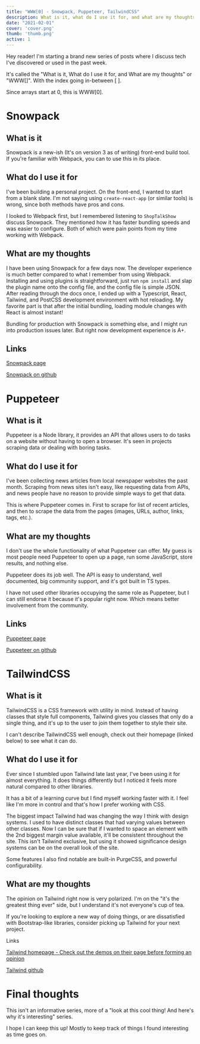```yaml
---
title: "WWW[0] - Snowpack, Puppeteer, TailwindCSS"
description: What is it, what do I use it for, and what are my thoughts on Snowpack, Puppeteer, TailwindCSS
date: "2021-02-01"
cover: 'cover.png'
thumb: 'thumb.png'
active: 1
---
```


Hey reader! I'm starting a brand new series of posts where I discuss tech I've discovered or used in the past week.

It's called the "What is it, What do I use it for, and What are my thoughts" or "WWW[]". With the index going in-between [ ]. 

Since arrays start at 0, this is WWW[0].

# Snowpack

## What is it

Snowpack is a new-ish (It's on version 3 as of writing) front-end build tool. If you're familiar with Webpack, you can to use this in its place.

## What do I use it for

I've been building a personal project. On the front-end, I wanted to start from a blank slate. I'm not saying using `create-react-app` (or similar tools) is wrong, since both methods have pros and cons.

I looked to Webpack first, but I remembered listening to `ShopTalkShow` discuss Snowpack. They mentioned how it has faster bundling speeds and was easier to configure. Both of which were pain points from my time working with Webpack.

## What are my thoughts

I have been using Snowpack for a few days now. The developer experience is much better compared to what I remember from using Webpack. Installing and using plugins is straightforward, just run `npm install` and slap the plugin name onto the config file, and the config file is simple JSON. After reading through the docs once, I ended up with a Typescript, React, Tailwind, and PostCSS development environment with hot reloading. My favorite part is that after the initial bundling, loading module changes with React is almost instant!

Bundling for production with Snowpack is something else, and I might run into production issues later. But right now development experience is A+.

## Links

[Snowpack page](https://www.snowpack.dev/)

[Snowpack on github](https://github.com/snowpackjs/snowpack)

# Puppeteer

## What is it

Puppeteer is a Node library, it provides an API that allows users to do tasks on a website without having to open a browser. It's seen in projects scraping data or dealing with boring tasks.

## What do I use it for

I've been collecting news articles from local newspaper websites the past month. Scraping from news sites isn't easy, like requesting data from APIs, and news people have no reason to provide simple ways to get that data.

This is where Puppeteer comes in. First to scrape for list of recent articles, and then to scrape the data from the pages (images, URLs, author, links, tags, etc.).

## What are my thoughts

I don't use the whole functionality of what Puppeteer can offer. My guess is most people need Puppeteer to open up a page, run some JavaScript, store results, and nothing else.

Puppeteer does its job well. The API is easy to understand, well documented, big community support, and it's got built in TS types.

I have not used other libraries occupying the same role as Puppeteer, but I can still endorse it because it's popular right now. Which means better involvement from the community.

## Links

[Puppeteer page](https://pptr.dev/)

[Puppeteer on github](https://github.com/puppeteer/puppeteer)

# TailwindCSS

## What is it

TailwindCSS is a CSS framework with utility in mind. Instead of having classes that style full components, Tailwind gives you classes that only do a single thing, and it's up to the user to join them together to style their site.

I can't describe TailwindCSS well enough, check out their homepage (linked below) to see what it can do.

## What do I use it for

Ever since I stumbled upon Tailwind late last year, I've been using it for almost everything. It does things differently but I noticed it feels more natural compared to other libraries.

It has a bit of a learning curve but I find myself working faster with it. I feel like I'm more in control and that's how I prefer working with CSS.

The biggest impact Tailwind had was changing the way I think with design systems. I used to have distinct classes that had varying values between other classes. Now I can be sure that if I wanted to space an element with the 2nd biggest margin value available, it'll be consistent throughout the site. This isn't Tailwind exclusive, but using it showed significance design systems can be on the overall look of the site.

Some features I also find notable are built-in PurgeCSS, and powerful configurability. 

## What are my thoughts

The opinion on Tailwind right now is very polarized. I'm on the "it's the greatest thing ever" side, but I understand it's not everyone's cup of tea.

If you're looking to explore a new way of doing things, or are dissatisfied with Bootstrap-like libraries, consider picking up Tailwind for your next project.

Links

[Tailwind homepage - Check out the demos on their page before forming an opinion](https://tailwindcss.com/)

[Tailwind github](https://github.com/tailwindlabs/tailwindcss)

# Final thoughts

This isn't an informative series, more of a "look at this cool thing! And here's why it's interesting" series.

I hope I can keep this up! Mostly to keep track of things I found interesting as time goes on.